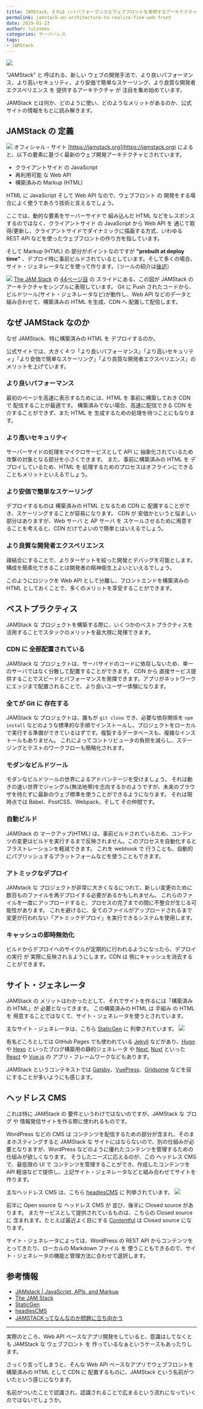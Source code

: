```yaml
---
title: JAMStack、それは ハイパフォーマンスなウェブフロントを実現するアーキテクチャ
permalink: jamstack-an-architecture-to-realize-fine-web-front
date: 2019-01-23
author: lulzneko
categories: サーバーレス
tags:
- JAMStack
---
```


![](/articles/assets/lulzneko/serverless/serverless.jpg)

"JAMStack" と 呼ばれる、新しい ウェブの開発手法で、より良いパフォーマンス、より高いセキュリティ、より安価で簡単なスケーリング、より良質な開発者エクスペリエンス を 提供するアーキテクチャ が 注目を集め始めています。

JAMStack とは何か、どのように使い、どのようなメリットがあるのか、公式サイトの情報をもとに読み解きます。


## JAMStack の 定義
![](/articles/assets/lulzneko/serverless/jamstack/01.png)
オフィシャル・サイト [https://jamstack.org](https://jamstack.org) によると、以下の要素に基づく最新のウェブ開発アーキテクチャとされています。
- クライアントサイド の JavaScript
- 再利用可能 な Web API
- 構築済みの Markup (HTML)

HTML に JavaScript そして Web API なので、ウェブフロント の 開発をする場合によく使うであろう技術と言えるでしょう。

ここでは、動的な要素をサーバーサイドで 組み込んだ HTML などをレスポンスするのではなく、クライアントサイド の JavaScript から Web API を 通じて取得/更新し、クライアントサイドでダイナミックに描画する方式、いわゆる REST API などを使ったウェブフロントの作り方を指しています。

そして Markup (HTML) の 部分がポイントなのですが **"prebuilt at deploy time"** 、デプロイ時に事前ビルドされているとしています。そして多くの場合、サイト・ジェネレータなどを使って作ります。（ツールの紹介は[後述](#サイト・ジェネレータ)）

![](/articles/assets/lulzneko/serverless/jamstack/02.png)
[The JAM Stack](https://speakerdeck.com/biilmann/the-jam-stack) の [44ページ目](https://speakerdeck.com/biilmann/the-jam-stack?slide=44) の スライドにある、この図が JAMStack の アーキテクチャをシンプルに表現しています。
Git に Push されたコードから、ビルドツール(サイト・ジェネレータなど)が動作し、Web API などのデータと組み合わせて、構築済みの HTML を生成、CDN へ 配置して配信します。


## なぜ JAMStack なのか
なぜ JAMStack、特に構築済みの HTML を デプロイするのか。

公式サイトでは、大きく４つ「より良いパフォーマンス」「より高いセキュリティ」「より安価で簡単なスケーリング」「より良質な開発者エクスペリエンス」の メリットを上げています。

### より良いパフォーマンス
最初のページを高速に表示するためには、HTML を 事前に構築しておき CDN で 配信することが最適です。
構築済みでない場合、高速に配信できる CDN を 介することができず、また HTML を 生成するための処理を待つことにもなります。

### より高いセキュリティ
サーバーサイドの処理をマイクロサービスとして API に 抽象化されているため攻撃の対象となる部分を小さくできます。
また、事前に構築済みの HTML を デプロイしているため、HTML を 処理するためのプロセスはオフラインにできることもメリットといえるでしょう。

### より安価で簡単なスケーリング
デプロイするものは 構築済みの HTML となるため CDN に 配置することができ、スケーリングすることが容易になります。
CDN が 安価かというと悩ましい部分はありますが、Web サーバ と AP サーバ を スケールさせるために用意することを考えると、CDN だけでよいので簡単とはいえるでしょう。

### より良質な開発者エクスペリエンス
疎結合にすることで、よりターゲットを絞った開発とデバッグを可能とします。
構成を簡素化できることは開発者の精神衛生上よいといえるでしょう。


このようにロジックを Web API として分離し、フロントエンドを構築済みの HTML としておくことで、多くのメリットを享受することができます。


## ベストプラクティス
JAMStack な プロジェクトを構築する際に、いくつかのベストプラクティスを活用することでスタックのメリットを最大限に発揮できます。

### CDN に 全部配置されている
JAMStack な プロジェクトは、サーバサイドのコードに依存しないため、単一のサーバではなく分散して配置することができます。
CDN から 直接サービス提供することでスピードとパフォーマンスを発揮できます。アプリがネットワークにエッジまで配置されることで、より良いユーザー体験になります。

### 全てが Git に 存在する
JAMStack な プロジェクトは、誰もが `git clone` でき、必要な依存関係を `npm install` などのような標準的な手順でインストールし、プロジェクトをローカルで実行する準備ができているはずです。複製するデータベースも、複雑なインストールもありません。
これによってコントリビュータの負担を減らし、ステージングとテストのワークフローも簡略化されます。

### モダンなビルドツール
モダンなビルドツールの世界によるアドバンテージを受けましょう。
それは動きの速い世界でジャングル(無法地帯)を志向するかのようですが、未来のブラウザを待たずに最新のウェブ標準を使うことができるようになります。
それは現時点では Babel、PostCSS、Webpack、そして その仲間です。

### 自動ビルド
JAMStack の マークアップ(HTML) は、事前ビルドされているため、コンテンツの変更はビルドを実行するまで反映されません。このプロセスを自動化するとフラストレーションを軽減できます。
これを webhook で 行うことも、自動的にパブリッシュするプラットフォームなどを使うこともできます。

### アトミックなデプロイ
JAMstack な プロジェクトが非常に大きくなるにつれて、新しい変更のために数百ものファイルを再デプロイする必要があるかもしれません。 これらのファイルを一度にアップロードすると、プロセスの完了までの間に不整合が生じる可能性があります。 これを避けるに、全てのファイルがアップロードされるまで変更が行われない「アトミックデプロイ」を実行できるシステムを使用します。

### キャッシュの即時無効化
ビルドからデプロイへのサイクルが定期的に行われるようになったら、デプロイの実行 が 実際に反映されるようにします。CDN は 側にキャッシュを消去することができます。


## サイト・ジェネレータ
JAMStack の メリットはわかったとして、それでサイトを作るには「構築済み の HTML」が 必要となってきます。
この構築済みの HTML は 手組み の HTML を 用意することではなくて、サイト・ジェネレータを使うとされています。

主なサイト・ジェネレータは、こちら [StaticGen](https://www.staticgen.com/) に 列挙されています。
![](/articles/assets/lulzneko/serverless/jamstack/03.png)

有名どころとしては GitHub Pages でも使われている [Jekyll](https://jekyllrb.com/) などがあり、[Hugo](https://gohugo.io/) や [Hexo](https://hexo.io/) といったブログ構築用の静的ジェネレータ や [Next](https://nextjs.org/), [Nuxt](https://nuxtjs.org/) といった [React](https://reactjs.org/) や [Vue.js](https://jp.vuejs.org/index.html) の アプリ・フレームワークなどもあります。

JAMStack というコンテキストでは [Gatsby](https://www.gatsbyjs.org/)、[VuePress](https://vuepress.vuejs.org/)、[Gridsome](https://gridsome.org/) などを目にすることが多いようにも感じます。


## ヘッドレス CMS
これは特に JAMStack の 要件というわけではないのですが、JAMStack な ブログ や 情報発信サイトを作る際に使われるものです。

WordPress などの CMS は コンテンツを配信するための部分が含まれ、そのままホスティングすると JAMStack な サイトにはならないので、別の仕組みが必要となりますが、WordPress などのように優れたコンテンツを管理するための仕組みが欲しくなります。
そうしたニーズに応えるのが、この ヘッドレス CMS で、最低限の UI で コンテンツを管理することができ、作成したコンテンツを API 軽油などで提供し、上記サイト・ジェネレータなどと組み合わせてサイトを作ります。

主なヘッドレス CMS は、こちら [headlesCMS](https://headlesscms.org/) に 列挙されています。
![](/articles/assets/lulzneko/serverless/jamstack/04.png)

前半に Open source な ヘッドレス CMS が 並び、後半に Closed source があります。
またサービスとして提供されているものは、こちらの Closed source に 含まれます。たとえば最近よく目にする [Contentful](https://www.contentful.com/) は Closed source になります。

サイト・ジェネレータによっては、WordPress の REST API からコンテンツをとってきたり、ローカルの Markdown ファイル を 使うこともできるので、サイト・ジェネレータの機能と管理方法に合わせて選択します。


## 参考情報
- [JAMstack | JavaScript, APIs, and Markup](https://jamstack.org/)
- [The JAM Stack](https://speakerdeck.com/biilmann/the-jam-stack)
- [StaticGen](https://www.staticgen.com/)
- [headlesCMS](https://headlesscms.org/)
- [JAMSTACKってなんなのか問題に立ち向かう](https://slides.com/masayakazama/what-is-jamstack)


----
実際のところ、Web API ベースなアプリ開発をしていると、意識はしてなくとも JAMStack な ウェブフロント を 作っているなぁというケースもあったりします。

さっくり言ってしまうと、そんな Web API ベースなアプリでウェブフロントを構築済みの HTML として CDN に 配置するものに、JAMStack という名前がついたという感じになります。

名前がついたことで認識され、認識されることで広まるという流れになっていくのではないでしょうか。
